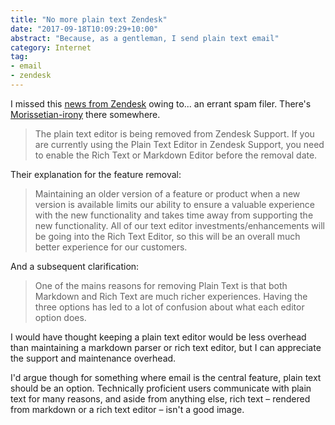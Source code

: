 ```yaml
---
title: "No more plain text Zendesk"
date: "2017-09-18T10:09:29+10:00"
abstract: "Because, as a gentleman, I send plain text email"
category: Internet
tag:
- email
- zendesk
---
```

I missed this [news from Zendesk] owing to... an errant spam filer. There's [Morissetian-irony] there somewhere.

> The plain text editor is being removed from Zendesk Support. If you are currently using the Plain Text Editor in Zendesk Support, you need to enable the Rich Text or Markdown Editor before the removal date.

Their explanation for the feature removal:

> Maintaining an older version of a feature or product when a new version is available limits our ability to ensure a valuable experience with the new functionality and takes time away from supporting the new functionality. All of our text editor investments/enhancements will be going into the Rich Text Editor, so this will be an overall much better experience for our customers.

And a subsequent clarification:

> One of the mains reasons for removing Plain Text is that both Markdown and Rich Text are much richer experiences. Having the three options has led to a lot of confusion about what each editor option does. 

I would have thought keeping a plain text editor would be less overhead than maintaining a markdown parser or rich text editor, but I can appreciate the support and maintenance overhead.  

I'd argue though for something where email is the central feature, plain text should be an option. Technically proficient users communicate with plain text for many reasons, and aside from anything else, rich text – rendered from markdown or a rich text editor – isn't a good image.

[news from Zendesk]: https://support.zendesk.com/hc/en-us/articles/115002181668-Removal-of-the-Plain-Text-Editor-from-Zendesk-Support#what_happens
[Morissetian-irony]: https://www.youtube.com/watch?v=Jne9t8sHpUc

